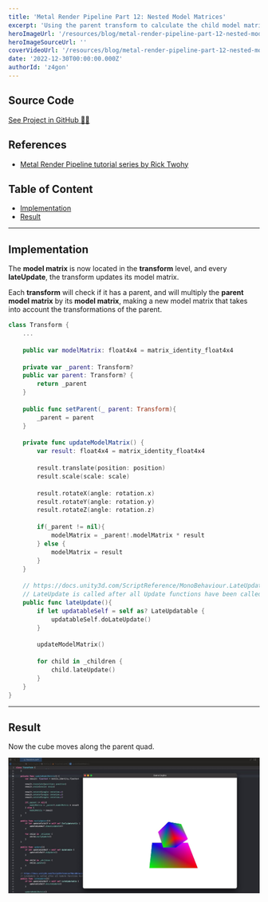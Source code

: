 ```yaml
---
title: 'Metal Render Pipeline Part 12: Nested Model Matrices'
excerpt: 'Using the parent transform to calculate the child model matrix, taking into account the transformation applied to the parent.'
heroImageUrl: '/resources/blog/metal-render-pipeline-part-12-nested-model-matrices/cover.jpg'
heroImageSourceUrl: ''
coverVideoUrl: '/resources/blog/metal-render-pipeline-part-12-nested-model-matrices/1.mp4'
date: '2022-12-30T00:00:00.000Z'
authorId: 'z4gon'
---
```


## Source Code

[See Project in GitHub 👩‍💻](https://github.com/z4gon/metal-render-pipeline)

## References

- [Metal Render Pipeline tutorial series by Rick Twohy](https://www.youtube.com/playlist?list=PLEXt1-oJUa4BVgjZt9tK2MhV_DW7PVDsg)

## Table of Content

- [Implementation](#implementation)
- [Result](#result)

---

## Implementation

The **model matrix** is now located in the **transform** level, and every **lateUpdate**, the transform updates its model matrix.

Each **transform** will check if it has a parent, and will multiply the **parent model matrix** by its **model matrix**, making a new model matrix that takes into account the transformations of the parent.

```swift
class Transform {
    ...

    public var modelMatrix: float4x4 = matrix_identity_float4x4

    private var _parent: Transform?
    public var parent: Transform? {
        return _parent
    }

    public func setParent(_ parent: Transform){
        _parent = parent
    }

    private func updateModelMatrix() {
        var result: float4x4 = matrix_identity_float4x4

        result.translate(position: position)
        result.scale(scale: scale)

        result.rotateX(angle: rotation.x)
        result.rotateY(angle: rotation.y)
        result.rotateZ(angle: rotation.z)

        if(_parent != nil){
            modelMatrix = _parent!.modelMatrix * result
        } else {
            modelMatrix = result
        }
    }

    // https://docs.unity3d.com/ScriptReference/MonoBehaviour.LateUpdate.html
    // LateUpdate is called after all Update functions have been called
    public func lateUpdate(){
        if let updatableSelf = self as? LateUpdatable {
            updatableSelf.doLateUpdate()
        }

        updateModelMatrix()

        for child in _children {
            child.lateUpdate()
        }
    }
}
```

---

## Result

Now the cube moves along the parent quad.

![Picture](/resources/blog/metal-render-pipeline-part-12-nested-model-matrices/cover.jpg)
